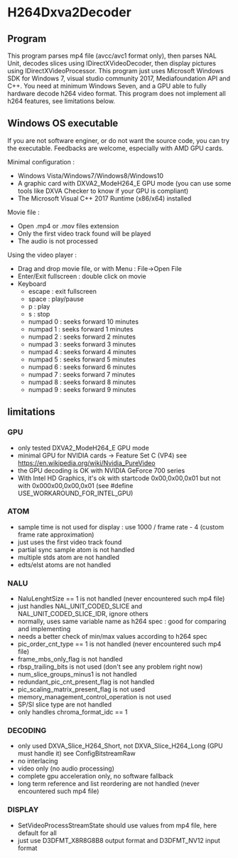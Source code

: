 # H264Dxva2Decoder

## Program

This program parses mp4 file (avcc/avc1 format only), then parses NAL Unit, decodes slices using IDirectXVideoDecoder, then display pictures using IDirectXVideoProcessor. This program just uses Microsoft Windows SDK for Windows 7, visual studio community 2017, Mediafoundation API and C++. You need at minimum Windows Seven, and a GPU able to fully hardware decode h264 video format. This program does not implement all h264 features, see limitations below.

## Windows OS executable

If you are not software enginer, or do not want the source code, you can try the executable. Feedbacks are welcome, especially with AMD GPU cards.

Minimal configuration :
* Windows Vista/Windows7/Windows8/Windows10
* A graphic card with DXVA2_ModeH264_E GPU mode (you can use some tools like DXVA Checker to know if your GPU is compliant)
* The Microsoft Visual C++ 2017 Runtime (x86/x64) installed

Movie file :
* Open .mp4 or .mov files extension
* Only the first video track found will be played
* The audio is not processed

Using the video player :
* Drag and drop movie file, or with Menu : File->Open File
* Enter/Exit fullscreen : double click on movie
* Keyboard
  * escape : exit fullscreen
  * space : play/pause
  * p : play
  * s : stop
  * numpad 0 : seeks forward 10 minutes
  * numpad 1 : seeks forward 1 minutes
  * numpad 2 : seeks forward 2 minutes
  * numpad 3 : seeks forward 3 minutes
  * numpad 4 : seeks forward 4 minutes
  * numpad 5 : seeks forward 5 minutes
  * numpad 6 : seeks forward 6 minutes
  * numpad 7 : seeks forward 7 minutes
  * numpad 8 : seeks forward 8 minutes
  * numpad 9 : seeks forward 9 minutes

## limitations

### GPU
* only tested DXVA2_ModeH264_E GPU mode
* minimal GPU for NVIDIA cards -> Feature Set C (VP4) see https://en.wikipedia.org/wiki/Nvidia_PureVideo
* the GPU decoding is OK with NVIDIA GeForce 700 series
* With Intel HD Graphics, it's ok with startcode 0x00,0x00,0x01 but not with 0x000x00,0x00,0x01 (see #define USE_WORKAROUND_FOR_INTEL_GPU)

### ATOM
* sample time is not used for display : use 1000 / frame rate - 4 (custom frame rate approximation)
* just uses the first video track found
* partial sync sample atom is not handled
* multiple stds atom are not handled
* edts/elst atoms are not handled

### NALU
* NaluLenghtSize == 1 is not handled (never encountered such mp4 file)
* just handles NAL_UNIT_CODED_SLICE and NAL_UNIT_CODED_SLICE_IDR, ignore others
* normally, uses same variable name as h264 spec : good for comparing and implementing
* needs a better check of min/max values according to h264 spec
* pic_order_cnt_type == 1 is not handled (never encountered such mp4 file)
* frame_mbs_only_flag is not handled
* rbsp_trailing_bits is not used (don't see any problem right now)
* num_slice_groups_minus1 is not handled
* redundant_pic_cnt_present_flag is not handled
* pic_scaling_matrix_present_flag is not used
* memory_management_control_operation is not used
* SP/SI slice type are not handled
* only handles chroma_format_idc == 1

### DECODING
* only used DXVA_Slice_H264_Short, not DXVA_Slice_H264_Long (GPU must handle it) see ConfigBitstreamRaw
* no interlacing
* video only (no audio processing)
* complete gpu acceleration only, no software fallback
* long term reference and list reordering are not handled (never encountered such mp4 file)

### DISPLAY
* SetVideoProcessStreamState should use values from mp4 file, here default for all
* just use D3DFMT_X8R8G8B8 output format and D3DFMT_NV12 input format
